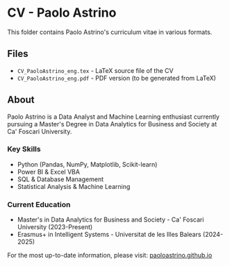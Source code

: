 # CV - Paolo Astrino

This folder contains Paolo Astrino's curriculum vitae in various formats.

## Files

- `CV_PaoloAstrino_eng.tex` - LaTeX source file of the CV
- `CV_PaoloAstrino_eng.pdf` - PDF version (to be generated from LaTeX)

## About

Paolo Astrino is a Data Analyst and Machine Learning enthusiast currently pursuing a Master's Degree in Data Analytics for Business and Society at Ca' Foscari University.

### Key Skills

- Python (Pandas, NumPy, Matplotlib, Scikit-learn)
- Power BI & Excel VBA
- SQL & Database Management
- Statistical Analysis & Machine Learning

### Current Education

- Master's in Data Analytics for Business and Society - Ca' Foscari University (2023-Present)
- Erasmus+ in Intelligent Systems - Universitat de les Illes Balears (2024-2025)

For the most up-to-date information, please visit: [paoloastrino.github.io](https://paoloastrino.github.io)
